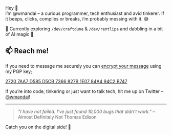 Hey 👋  
I’m @wmandai – a curious programmer, tech enthusiast and avid tinkerer. If it beeps, clicks, compiles or breaks, i’m probably messing with it. 😅

🔭 Currently exploring `/dev/craftdune` & `/dev/rentlipa` and dabbling in a bit of AI magic 🤖

## 📫 Reach me!
If you need to message me securely you can [encrypt your message](https://www.gnupg.org/gph/en/manual/x110.html) using my PGP key;  

[2720 7AA7 D585 D5CB 7366 827B 1E07 84A4 94C2 B747](https://keybase.io/wmandai/pgp_keys.asc?fingerprint=27207aa7d585d5cb7366827b1e0784a494c2b747)


If you’re into code, tinkering or just want to talk tech, hit me up on Twitter – [@wmandai](https://twitter.com/wmandai)!

---

> _"I have not failed. I’ve just found 10,000 bugs that didn’t work."_ – Almost Definitely Not Thomas Edison

Catch you on the digital side! 🚀
